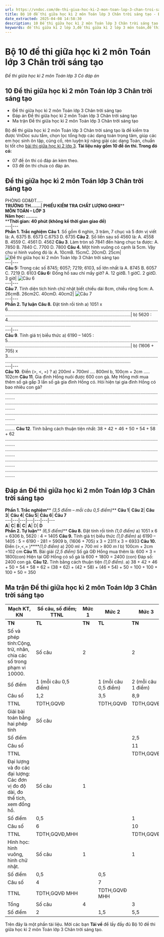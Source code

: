 ```yaml
---
url: https://vndoc.com/de-thi-giua-hoc-ki-2-mon-toan-lop-3-chan-troi-sang-tao-290840
title: Bộ 10 đề thi giữa học kì 2 môn Toán lớp 3 Chân trời sáng tạo - Đề thi giữa học kì 2 môn Toán lớp 3 Có đáp án - VnDoc.com
date_extracted: 2025-04-08 14:58:30
description: 10 Đề thi giữa học kì 2 môn Toán lớp 3 Chân trời sáng tạo là tài liệu bổ ích cho các em ôn tập chuẩn bị cho kì thi giữa kì và cuối học kì 2 sắp tới, để đánh giá được chính xác năng lực và thiếu sót của các em.
keywords: đề thi giữa kì 2 lớp 3,đề thi giữa kì 2 lớp 3 môn toán,đề thi giữa học kì 2 lớp 3,đề kiểm tra giữa kì 2 lớp 3,đề thi toán lớp 3 giữa học kì 2,đề toán lớp 3 giữa kì 2,ôn tập giữa học kì 2 lớp 3,đề kiểm tra giữa học kì 2 lớp 3,đề thi toán giữa kì 2 lớp 3,đề thi giữa kì 2 môn toán lớp 3,đề thi giữa kì 2 toán 3,đề thi giữa học kì 2 lớp 3 môn toán,đề thi giữa kì 2 toán lớp 3,Đề thi giữa học kì 2 môn Toán lớp 3 Chân trời sáng tạo
---
```


# Bộ 10 đề thi giữa học kì 2 môn Toán lớp 3 Chân trời sáng tạo
 _Đề thi giữa học kì 2 môn Toán lớp 3 Có đáp án_
## 10 Đề thi giữa học kì 2 môn Toán lớp 3 Chân trời sáng tạo
  * Đề thi giữa học kì 2 môn Toán lớp 3 Chân trời sáng tạo
  * Đáp án Đề thi giữa học kì 2 môn Toán lớp 3 Chân trời sáng tạo
  * Ma trận Đề thi giữa học kì 2 môn Toán lớp 3 Chân trời sáng tạo

Bộ đề thi giữa học kì 2 môn Toán lớp 3 Chân trời sáng tạo là đề kiểm tra được VnDoc sưu tầm, chọn lọc tổng hợp các dạng toán trọng tâm, giúp các em học sinh ôn tập, củng cố, rèn luyện kỹ năng giải các dạng Toán, chuẩn bị tốt cho [bài thi giữa học kì 2 lớp 3](<https://vndoc.com/de-thi-giua-ki-2-lop3>).
**Tài liệu này gồm 10 đề ôn thi. Trong đó có:**
  * 07 đề ôn thi có đáp án kèm theo.
  * 03 đề ôn thi chưa có đáp án.

## Đề thi giữa học kì 2 môn Toán lớp 3 Chân trời sáng tạo
PHÒNG GD&ĐT…..  
**TRƯỜNG TH…….**| **PHIẾU KIỂM TRA CHẤT LƯỢNG GHKII****  
****MÔN TOÁN – LỚP 3****  
****Năm học: ........****  
****Thời gian: 40 phút \(không kể thời gian giao đề\)**  
---|---  
**Phần 1. Trắc nghiệm**
**Câu 1**. Số gồm 6 nghìn, 3 trăm, 7 chục và 5 đơn vị viết là:
A. 6375
B. 6573
C.6753
D. 6735
**Câu 2**. Số liền sau số 4560 là:
A. 4558
B. 4559
C. 4561
D. 4562
**Câu 3**. Làm tròn số 7841 đến hàng chục ta được:
A. 7850
B. 7840
C. 7700
D. 7800
**Câu 4.** Một hình vuông có cạnh là 5cm. Vậy chu vi hình vuông đó là:
A. 10cmB. 15cmC. 20cmD. 25cm| ![Đề thi giữa học kì 2 môn Toán lớp 3 Chân trời sáng tạo](https://i.vdoc.vn/data/image/2023/03/06/Toan-3-1.jpg)  
---|---  
**Câu 5:** Trong các số 8745; 6057; 7219; 6103, số lớn nhất là
A. 8745
B. 6057
C. 7219
D. 6103
**Câu 6:** Đồng hồ sau chỉ mấy giờ?
A. 12 giờB. 1 giờC. 2 giờD. 3 giờ| ![Câu 6](https://i.vdoc.vn/data/image/2023/03/06/Toan-3-2.jpg)  
---|---  
**Câu 7**. Tính diện tích hình chữ nhật biết chiều dài 8cm, chiều rộng 5cm:
A. 26cmB. 26cm2C. 40cmD. 40cm2| ![Câu 7](https://i.vdoc.vn/data/image/2023/03/06/Toan-3-3.jpg)  
---|---  
**Phần 2. Tự luận**
**Câu 8.** Đặt tính rồi tính
a\) 1051 x 6................................................................................................................................................................................................................................| b\) 5620 : 4................................................................................................................................................................................................................................  
---|---  
**Câu 9**. Tính giá trị biểu thức
a\) 6190 – 1405 : 5................................................................................................................................................................................................................................| b\) \(1606 + 705\) x 3................................................................................................................................................................................................................................  
---|---  
**Câu 10**. Điền \(>, <, =\) ?
a\) 200ml + 700ml …. 800ml
b, 100cm + 2cm ….. 102cm
**Câu 11**. Gia đình Hồng nuôi được 600 con gà. Mẹ Hồng mới mua thêm số gà gấp 3 lần số gà gia đình Hồng có. Hỏi hiện tại gia đình Hồng có bao nhiêu con gà?
....................................................................................................................................
....................................................................................................................................
....................................................................................................................................
....................................................................................................................................
**Câu 12**. Tính bằng cách thuận tiện nhất:
38 + 42 + 46 + 50 + 54 + 58 + 62
....................................................................................................................................
....................................................................................................................................
....................................................................................................................................
....................................................................................................................................
## Đáp án Đề thi giữa học kì 2 môn Toán lớp 3 Chân trời sáng tạo
**Phần 1. Trắc nghiệm**** _\(3,5 điểm – mỗi câu 0,5 điểm\)_**
**Câu 1**| **Câu 2**| **Câu 3**| **Câu 4**| **Câu 5**| **Câu 6**| **Câu 7**  
---|---|---|---|---|---|---  
**A**| **C**| **B**| **C**| **A**|  D| **D**  
**Phần 2. Tự luận**** _\(6,5 điểm\)_**
**Câu 8.** Đặt tính rồi tính _\(1,0 điểm\)_
a\) 1051 x 6 = 6306
b, 5620 : 4 = 1405
**Câu 9.** Tính giá trị biểu thức _\(1,0 điểm\)_
a\) 6190 – 1405 : 5 = 6190 - 281
= 5909
b, \(1606 + 705\) x 3 = 2311 x 3
= 6933
**Câu 10.** Điền \(>,<,= \)****_\(1,0 điểm\)_
a\) 200 ml + 700 ml > 800 _m_ _l_
b\) 100cm + 2cm =102 cm
**Câu 11.** Bài giải _\(2,5 điểm\)_
Số gà GĐ Hồng mua thêm là:
600 × 3 = 1800\(con\)
Hiện tại GĐ Hồng có số gà là
600 + 1800 = 2400 \(con\)
Đáp số: 2400 con gà.
**Câu 12.** Tính bằng cách thuận tiện _\(1,0 điểm\)_.
a\) 38 + 42 + 46 + 50 + 54 + 58 + 62
= \(38 + 62\) + \(42 + 58\) + \(46 + 54\) + 50
= 100 + 100 + 100 + 50
= 350
## Ma trận Đề thi giữa học kì 2 môn Toán lớp 3 Chân trời sáng tạo
**Mạch KT, KN**| **Số câu, số điểm; TTNL**| **Mức 1**| **Mức 2**| **Mức 3**| **Tổng**  
---|---|---|---|---|---  
**TN**| **TL**| **TN**| **TL**| **TN**| **TL**| **TN**| **TL**  
Số và phép tính:Cộng, trừ, nhân, chia các số trong phạm vi 10000.| Số câu| 2| | 2| 2| | 1| 4| 3  
Số điểm| 1 \(mỗi câu 0,5 điểm\)| | 1 \(mỗi câu 0,5 điểm\)| 2 \(mỗi câu 1 điểm\)| | 1 điểm| 2| 3  
Câu số| 1,2| | 3,5| 8,9| | 12| 4| 3  
TTNL| TDTH,GQVĐ| | TDTH,GQVĐ| TDTH,GQVĐ| | TDTH,GQVĐ| |   
Giải bài toán bằng hai phép tính| Số câu| | | | 1| | | | 1  
Số điểm| | | | 2,5| | | | 2,5  
Câu số| | | | 11| | | |   
TTNL| | | | TDTH,GQVĐ| | | |   
Đại lượng và đo các đại lượng: Các đơn vị đo độ dài, đo thể tích, xem đồng hồ.| Số câu| 1| | | 1| | | 1| 1  
Số điểm| 0,5| | | 1| | | 0,5| 1  
Câu số| 6| | | 10| | | |   
TTNL| TDTH,GQVĐ,MHH| | | TDTH,GQVĐ| | | |   
Hình học: hình vuông, hình chữ nhật.| Số câu| 1| | 1| | | | 2| 0  
Số điểm| 0,5| | 0,5| | | | 1| 0  
Câu số| 4| | 7| | | | |   
TTNL| TDTH,GQVĐ MHH| | TDTH,GQVĐ MHH| | | | |   
Tổng| Số câu| 4| | 3| 4| | 1| 7| 5  
Số điểm| 2| | 1,5| 5,5| | 1| 3,5| 6,5  
Trên đây là một phần tài liệu.
Mời các bạn **Tải về** để lấy đầy đủ Bộ 10 đề thi giữa học kì 2 môn Toán lớp 3 Chân trời sáng tạo.
